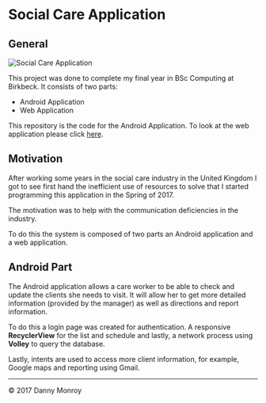 # Social Care Application

## General

![Social Care Application](http://i.imgur.com/80v8RtA.jpg)

This project was done to complete my final year in BSc Computing at Birkbeck. It consists of two parts:

* Android Application
* Web Application

This repository is the code for the Android Application. To look at the web application please click [here](https://github.com/dannymonroy/SocialCarePanel).

## Motivation

After working some years in the social care industry in the United Kingdom I got to see first hand the inefficient use of resources to solve that I started programming this application in the Spring of 2017.

The motivation was to help with the communication deficiencies in the industry.

To do this the system is composed of two parts an Android application and a web application.

## Android Part

The Android application allows a care worker to be able to check and update the clients she needs to visit. It will allow her to get more detailed information (provided by the manager) as well as directions and report information.

To do this a login page was created for authentication. A responsive **RecyclerView** for the list and schedule and lastly, a network process using **Volley** to query the database.

Lastly, intents are used to access more client information, for example, Google maps and reporting using Gmail.

---

&copy; 2017 Danny Monroy












